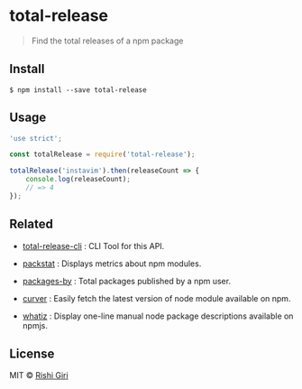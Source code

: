 # total-release

> Find the total releases of a npm package

## Install

```
$ npm install --save total-release
```

## Usage

```js
'use strict';

const totalRelease = require('total-release');

totalRelease('instavim').then(releaseCount => {
	console.log(releaseCount);
	// => 4
});
```

## Related

- [total-release-cli](https://github.com/CodeDotJS/total-release-cli) : CLI Tool for this API.

- [packstat](https://github.com/CodeDotJS/packstat) : Displays metrics about npm modules.

- [packages-by](https://github.com/CodeDotJS/packages-by) : Total packages published by a npm user.

- [curver](https://github.com/CodeDotJS/curver) : Easily fetch the latest version of node module available on npm.

- [whatiz](https://github.com/CodeDotJS/whatiz) : Display one-line manual node package descriptions available on npmjs.

## License

MIT &copy; [Rishi Giri](http://rishigiri.com)

